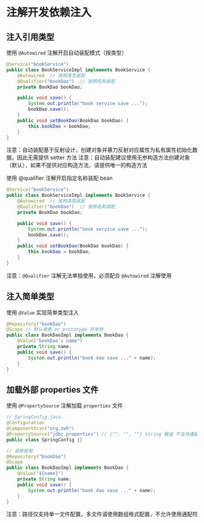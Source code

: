 # 注解开发依赖注入

## 注入引用类型

使用 `@Autowired` 注解开启自动装配模式（按类型）

```java
@Service("bookService")
public class BookServiceImpl implements BookService {
    @Autowired  // 按照类型装配
    @Qualifier("bookDao")  // 按照名称装配
    private BookDao bookDao;

    public void save() {
        System.out.println("book service save ...");
        bookDao.save();
    }
    public void setBookDao(BookDao bookDao) {
        this.bookDao = bookDao;
    }
}
```

注意：自动装配基于反射设计，创建对象并暴力反射对应属性为私有属性初始化数据，因此无需提供 setter 方法
注意：自动装配建议使用无参构造方法创建对象（默认），如果不提供对应构造方法，请提供唯一的构造方法

使用 @qualifier 注解开启指定名称装配 bean

```java
@Service("bookService")
public class BookServiceImpl implements BookService {
    @Autowired  // 按照类型装配
    @Qualifier("bookDao")  // 按照名称装配
    private BookDao bookDao;

    public void save() {
        System.out.println("book service save ...");
        bookDao.save();
    }
    public void setBookDao(BookDao bookDao) {
        this.bookDao = bookDao;
    }
}
```

注意：`@Qualifier` 注解无法单独使用，必须配合 `@Autowired` 注解使用


## 注入简单类型

使用 `@Value` 实现简单类型注入

```java
@Repository("bookDao")
@Scope // 默认单例 or prototype 非单例
public class BookDaoImpl implements BookDao {
    @Value("bookDao's name")
    private String name;
    public void save() {
        System.out.println("book dao save ..." + name);
    }
}
```

## 加载外部 properties 文件

使用 `@PropertySource` 注解加载 `properties` 文件

```java
// SpringConfig.java
@Configuration
@ComponentScan("org.zwh")
@PropertySource("jdbc.properties") // {"", "", ""} String 数组 不支持通配符* 
public class SpringConfig {}

// 具体使用
@Repository("bookDao")
@Scope
public class BookDaoImpl implements BookDao {
    @Value("${name}")
    private String name;
    public void save() {
        System.out.println("book dao save ..." + name);
    }
}
```

注意：路径仅支持单一文件配置，多文件请使用数组格式配置，不允许使用通配符



